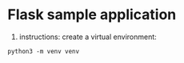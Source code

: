 # Flask sample application

1. instructions: create a virtual environment:
```
python3 -m venv venv
```
